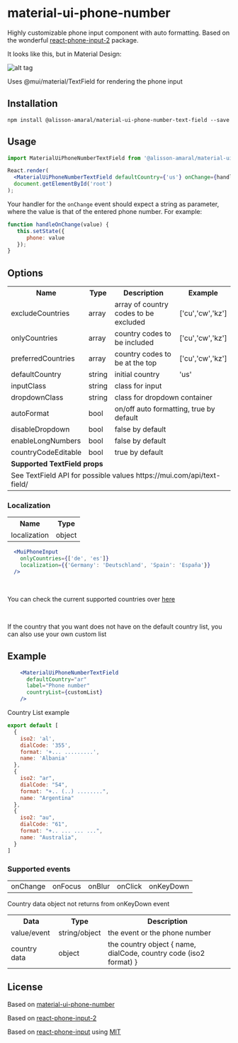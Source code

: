 # material-ui-phone-number
Highly customizable phone input component with auto formatting. Based on the wonderful [react-phone-input-2](https://github.com/alexplumb/material-ui-phone-number) package.

It looks like this, but in Material Design:

![alt tag](https://media.giphy.com/media/l378A8qFNzgiuPUre/giphy.gif)

Uses @mui/material/TextField for rendering the phone input

## Installation

```shell-script
npm install @alisson-amaral/material-ui-phone-number-text-field --save
```

## Usage

```jsx
import MaterialUiPhoneNumberTextField from '@alisson-amaral/material-ui-phone-number-text-field';

React.render(
  <MaterialUiPhoneNumberTextField defaultCountry={'us'} onChange={handleOnChange}/>,
  document.getElementById('root')
);
```

Your handler for the ``onChange`` event should expect a string as
parameter, where the value is that of the entered phone number. For example:

```jsx
function handleOnChange(value) {
   this.setState({
      phone: value
   });
}
```

## Options
<table>
  <tr>
    <th> Name </th>
    <th> Type </th>
    <th> Description </th>
    <th> Example </th>
  </tr>
  <tr>
    <td> excludeCountries </td>
    <td> array </td>
    <td> array of country codes to be excluded </td>
    <td> ['cu','cw','kz'] </td>
  </tr>
  <tr>
    <td> onlyCountries </td>
    <td> array </td>
    <td> country codes to be included </td>
    <td> ['cu','cw','kz'] </td>
  </tr>
  <tr>
    <td> preferredCountries </td>
    <td> array </td>
    <td> country codes to be at the top </td>
    <td> ['cu','cw','kz'] </td>
  </tr>
  <tr>
    <td> defaultCountry </td>
    <td> string </td>
    <td> initial country </td>
    <td> 'us' </td>
  </tr>

  <tr>
    <td> inputClass </td>
    <td> string </td>
    <td colspan="2"> class for input </td>
  </tr>
  <tr>
    <td> dropdownClass </td>
    <td> string </td>
    <td colspan="2"> class for dropdown container </td>
  </tr>

  <tr>
    <td> autoFormat </td>
    <td> bool </td>
    <td colspan="2"> on/off auto formatting, true by default </td>
  </tr>
  <tr>
    <td> disableDropdown </td>
    <td> bool </td>
    <td colspan="2"> false by default </td>
  </tr>
  <tr>
    <td> enableLongNumbers </td>
    <td> bool </td>
    <td colspan="2"> false by default </td>
  </tr>
  <tr>
    <td> countryCodeEditable </td>
    <td> bool </td>
    <td colspan="2"> true by default </td>
  </tr>

  <tr>
    <td colspan="4"><b>Supported TextField props</b></td>
  </tr>

  <tr>
    <td colspan="4">See TextField API for possible values https://mui.com/api/text-field/</td>
  </tr>
</table>

### Localization

<table>
  <tr>
    <th> Name </th>
    <th> Type </th>
  </tr>
  <tr>
    <td> localization </td>
    <td> object </td>
  </tr>
</table>

```jsx
  <MuiPhoneInput
    onlyCountries={['de', 'es']}
    localization={{'Germany': 'Deutschland', 'Spain': 'España'}}
  />
```

<br>

You can check the current supported countries over [here](https://github.com/alisson-amaral-silva/material-ui-phone-number/blob/master/src/country_data.js)

<br>

If the country that you want does not have on the default country list, you can also use your own custom list

## Example

```jsx
    <MaterialUiPhoneNumberTextField
      defaultCountry="ar"
      label="Phone number"
      countryList={customList}
    />
```

Country List example

```js
export default [
  {
    iso2: 'al',
    dialCode: '355',
    format: '+... .........',
    name: 'Albania'
  },
  {
    iso2: "ar",
    dialCode: "54",
    format: "+.. (..) ........",
    name: "Argentina"
  },
  {
    iso2: "au",
    dialCode: "61",
    format: "+.. ... ... ...",
    name: "Australia",
  }
]
```

### Supported events

<table>
  <tr>
    <td> onChange </td>
    <td> onFocus </td>
    <td> onBlur </td>
    <td> onClick </td>
    <td> onKeyDown </td>
  </tr>
</table>

Country data object not returns from onKeyDown event

<table>
  <tr>
    <th> Data </th>
    <th> Type </th>
    <th> Description </th>
  </tr>
  <tr>
    <td> value/event </td>
    <td> string/object </td>
    <td> the event or the phone number </td>
  </tr>
  <tr>
    <td> country data </td>
    <td> object </td>
    <td> the country object { name, dialCode, country code (iso2 format) } </td>
  </tr>
</table>

## License

Based on [material-ui-phone-number](https://github.com/alexplumb/material-ui-phone-number)

Based on [react-phone-input-2](https://github.com/bl00mber/react-phone-input-2)

Based on [react-phone-input](https://github.com/razagill/react-phone-input) using [MIT](https://opensource.org/licenses/MIT)
